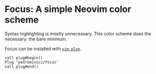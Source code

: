 # Focus: A simple Neovim color scheme

Syntax highlighting is mostly unnecessary. This color scheme does the necessary: the bare minimum.

Focus can be installed with [`vim-plug`][1].

    call plug#begin()
    Plug 'pedrominicz/focus'
    call plug#end()

[1]: https://github.com/junegunn/vim-plug
